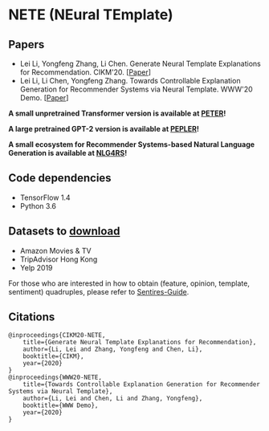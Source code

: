 # NETE (NEural TEmplate)

## Papers
- Lei Li, Yongfeng Zhang, Li Chen. Generate Neural Template Explanations for Recommendation. CIKM'20. \[[Paper](https://lileipisces.github.io/files/CIKM20-NETE-paper.pdf)\]
- Lei Li, Li Chen, Yongfeng Zhang. Towards Controllable Explanation Generation for Recommender Systems via Neural Template. WWW'20 Demo. \[[Paper](https://lileipisces.github.io/files/WWW20-NETE-paper.pdf)\]

**A small unpretrained Transformer version is available at [PETER](https://github.com/lileipisces/PETER)!**

**A large pretrained GPT-2 version is available at [PEPLER](https://github.com/lileipisces/PEPLER)!**

**A small ecosystem for Recommender Systems-based Natural Language Generation is available at [NLG4RS](https://github.com/lileipisces/NLG4RS)!**

## Code dependencies
- TensorFlow 1.4
- Python 3.6

## Datasets to [download](https://drive.google.com/drive/folders/1z90ExLiEc1ZTyPir5qxbXxQOWslsspIH?usp=sharing)
- Amazon Movies & TV
- TripAdvisor Hong Kong
- Yelp 2019

For those who are interested in how to obtain (feature, opinion, template, sentiment) quadruples, please refer to [Sentires-Guide](https://github.com/lileipisces/Sentires-Guide).

## Citations
```
@inproceedings{CIKM20-NETE,
	title={Generate Neural Template Explanations for Recommendation},
	author={Li, Lei and Zhang, Yongfeng and Chen, Li},
	booktitle={CIKM},
	year={2020}
}
@inproceedings{WWW20-NETE,
	title={Towards Controllable Explanation Generation for Recommender Systems via Neural Template},
	author={Li, Lei and Chen, Li and Zhang, Yongfeng},
	booktitle={WWW Demo},
	year={2020}
}
```
